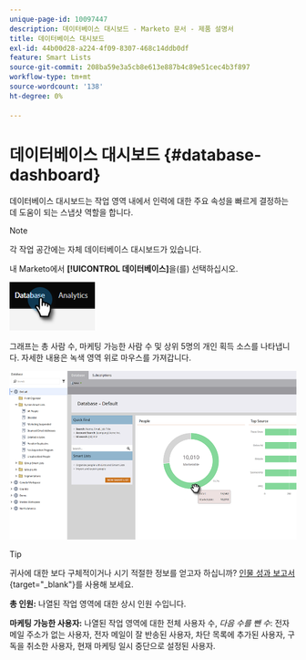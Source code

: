 ```yaml
---
unique-page-id: 10097447
description: 데이터베이스 대시보드 - Marketo 문서 - 제품 설명서
title: 데이터베이스 대시보드
exl-id: 44b00d28-a224-4f09-8307-468c14ddb0df
feature: Smart Lists
source-git-commit: 208ba59e3a5cb8e613e887b4c89e51cec4b3f897
workflow-type: tm+mt
source-wordcount: '138'
ht-degree: 0%

---
```


# 데이터베이스 대시보드 {#database-dashboard}

데이터베이스 대시보드는 작업 영역 내에서 인력에 대한 주요 속성을 빠르게 결정하는 데 도움이 되는 스냅샷 역할을 합니다.

>[!NOTE]
>
>각 작업 공간에는 자체 데이터베이스 대시보드가 있습니다.

내 Marketo에서 **[!UICONTROL 데이터베이스]**&#x200B;을(를) 선택하십시오.

![](assets/database-dashboard-1.png)

그래프는 총 사람 수, 마케팅 가능한 사람 수 및 상위 5명의 개인 획득 소스를 나타냅니다. 자세한 내용은 녹색 영역 위로 마우스를 가져갑니다.

![](assets/database-dashboard-2.png)

>[!TIP]
>
>귀사에 대한 보다 구체적이거나 시기 적절한 정보를 얻고자 하십니까? [인물 성과 보고서](/help/marketo/product-docs/reporting/basic-reporting/report-types/people-performance-report.md){target="_blank"}를 사용해 보세요.

**총 인원:** 나열된 작업 영역에 대한 상시 인원 수입니다.

**마케팅 가능한 사용자:** 나열된 작업 영역에 대한 전체 사용자 수, _다음 수를 뺀 수_: 전자 메일 주소가 없는 사용자, 전자 메일이 잘 반송된 사용자, 차단 목록에 추가된 사용자, 구독을 취소한 사용자, 현재 마케팅 일시 중단으로 설정된 사용자.
